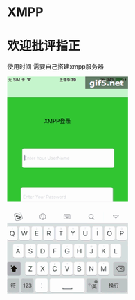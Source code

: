 # XMPP
# 欢迎批评指正
使用时间 需要自己搭建xmpp服务器  

![image text](https://github.com/hsdji/XMPP/blob/master/xmpp1.gif)
